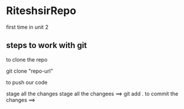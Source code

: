 # RiteshsirRepo
first time in unit 2

## steps to work with git

to clone the repo

git clone "repo-url"

to push our code 

stage all the changes
stage all the changees ==> git add .
to commit the changes ==> 

